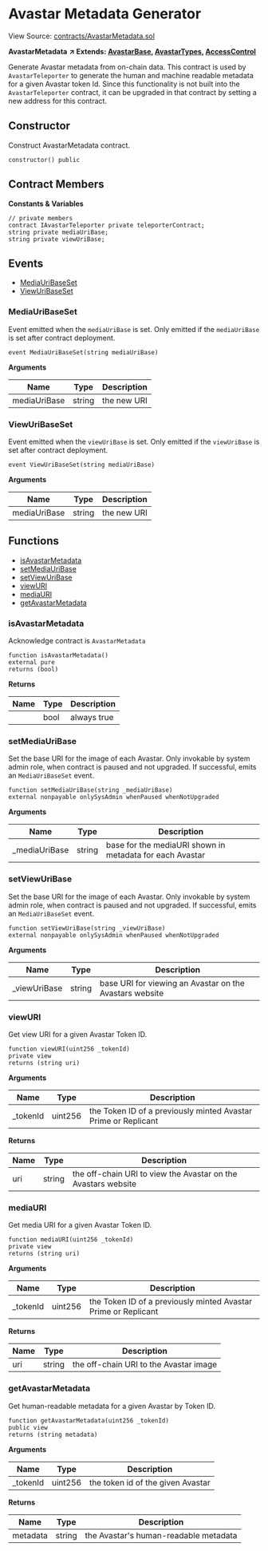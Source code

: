 # Avastar Metadata Generator

View Source: [contracts/AvastarMetadata.sol](https://github.com/Dapp-Wizards/Avastars-Contracts/blob/master/contracts/AvastarMetadata.sol)

**AvastarMetadata** **↗ Extends: [AvastarBase](contracts/AvastarBase.md), [AvastarTypes](contracts/AvastarTypes.md), [AccessControl](contracts/AccessControl.md)**

Generate Avastar metadata from on-chain data.
This contract is used by `AvastarTeleporter` to generate the human and machine readable metadata
for a given Avastar token Id. Since this functionality is not built into the `AvastarTeleporter`
contract, it can be upgraded in that contract by setting a new address for this contract.

## Constructor

Construct AvastarMetadata contract.

```solidity
constructor() public
```

## Contract Members
**Constants & Variables**

```solidity
// private members
contract IAvastarTeleporter private teleporterContract;
string private mediaUriBase;
string private viewUriBase;

```

## **Events**

- [MediaUriBaseSet](#mediauribaseset)
- [ViewUriBaseSet](#viewuribaseset)

### MediaUriBaseSet

Event emitted when the `mediaUriBase` is set.
Only emitted if the `mediaUriBase` is set after contract deployment.

```solidity
event MediaUriBaseSet(string mediaUriBase)
```

**Arguments**

| Name        | Type           | Description  |
| ------------- |------------- | -----|
| mediaUriBase | string | the new URI | 

### ViewUriBaseSet

Event emitted when the `viewUriBase` is set.
Only emitted if the `viewUriBase` is set after contract deployment.

```solidity
event ViewUriBaseSet(string mediaUriBase)
```

**Arguments**

| Name        | Type           | Description  |
| ------------- |------------- | -----|
| mediaUriBase | string | the new URI | 

## **Functions**

- [isAvastarMetadata](#isavastarmetadata)
- [setMediaUriBase](#setmediauribase)
- [setViewUriBase](#setviewuribase)
- [viewURI](#viewuri)
- [mediaURI](#mediauri)
- [getAvastarMetadata](#getavastarmetadata)

### isAvastarMetadata

Acknowledge contract is `AvastarMetadata`

```solidity
function isAvastarMetadata()
external pure
returns (bool)
```

**Returns**

| Name        | Type           | Description  |
| ------------- |------------- | -----|
|  | bool | always true | 

### setMediaUriBase

Set the base URI for the image of each Avastar.
Only invokable by system admin role, when contract is paused and not upgraded.
If successful, emits an `MediaUriBaseSet` event.

```solidity
function setMediaUriBase(string _mediaUriBase)
external nonpayable onlySysAdmin whenPaused whenNotUpgraded 
```

**Arguments**

| Name        | Type           | Description  |
| ------------- |------------- | -----|
| _mediaUriBase | string | base for the mediaURI shown in metadata for each Avastar | 

### setViewUriBase

Set the base URI for the image of each Avastar.
Only invokable by system admin role, when contract is paused and not upgraded.
If successful, emits an `MediaUriBaseSet` event.

```solidity
function setViewUriBase(string _viewUriBase)
external nonpayable onlySysAdmin whenPaused whenNotUpgraded 
```

**Arguments**

| Name        | Type           | Description  |
| ------------- |------------- | -----|
| _viewUriBase | string | base URI for viewing an Avastar on the Avastars website | 

### viewURI

Get view URI for a given Avastar Token ID.

```solidity
function viewURI(uint256 _tokenId)
private view
returns (string uri)
```

**Arguments**

| Name        | Type           | Description  |
| ------------- |------------- | -----|
| _tokenId | uint256 | the Token ID of a previously minted Avastar Prime or Replicant | 

**Returns**

| Name        | Type           | Description  |
| ------------- |------------- | -----|
| uri | string | the off-chain URI to view the Avastar on the Avastars website | 

### mediaURI

Get media URI for a given Avastar Token ID.

```solidity
function mediaURI(uint256 _tokenId)
private view
returns (string uri)
```

**Arguments**

| Name        | Type           | Description  |
| ------------- |------------- | -----|
| _tokenId | uint256 | the Token ID of a previously minted Avastar Prime or Replicant | 

**Returns**

| Name        | Type           | Description  |
| ------------- |------------- | -----|
| uri | string | the off-chain URI to the Avastar image | 

### getAvastarMetadata

Get human-readable metadata for a given Avastar by Token ID.

```solidity
function getAvastarMetadata(uint256 _tokenId)
public view
returns (string metadata)
```

**Arguments**

| Name        | Type           | Description  |
| ------------- |------------- | -----|
| _tokenId | uint256 | the token id of the given Avastar | 

**Returns**

| Name        | Type           | Description  |
| ------------- |------------- | -----|
| metadata | string | the Avastar's human-readable metadata | 


